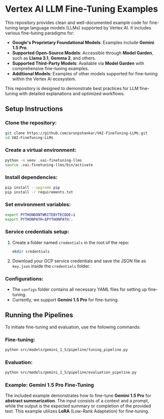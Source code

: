 # Vertex AI LLM Fine-Tuning Examples

This repository provides clean and well-documented example code for fine-tuning large language models (LLMs) supported by Vertex AI. It includes various fine-tuning paradigms for:

- **Google's Proprietary Foundational Models**: Examples include **Gemini 1.5 Pro**.
- **Supported Open-Source Models**: Accessible through **Model Garden**, such as **Llama 3.1**, **Gemma 2**, and others.
- **Supported Third-Party Models**: Available via **Model Garden** with comprehensive fine-tuning examples.
- **Additional Models**: Examples of other models supported for fine-tuning within the Vertex AI ecosystem.

This repository is designed to demonstrate best practices for LLM fine-tuning with detailed explanations and optimized workflows.

## Setup Instructions

### Clone the repository:
```bash
git clone https://github.com/arunpshankar/VAI-FineTuning-LLMs.git
cd VAI-FineTuning-LLMs
```

### Create a virtual environment:
```bash
python -m venv .vai-finetuning-llms
source .vai-finetuning-llms/bin/activate
```

### Install dependencies:
```bash
pip install --upgrade pip
pip install -r requirements.txt
```

### Set environment variables:
```bash
export PYTHONDONTWRITEBYTECODE=1
export PYTHONPATH=$PYTHONPATH:.
```

### Service credentials setup:
1. Create a folder named `credentials` in the root of the repo:
   ```bash
   mkdir credentials
   ```
2. Download your GCP service credentials and save the JSON file as `key.json` inside the `credentials` folder.

### Configurations:
- The `configs` folder contains all necessary YAML files for setting up fine-tuning.
- Currently, we support **Gemini 1.5 Pro** for fine-tuning.

## Running the Pipelines

To initiate fine-tuning and evaluation, use the following commands:

### Fine-tuning:
```bash
python src/models/gemini_1_5/pipeline/tuning_pipeline.py
```

### Evaluation:
```bash
python src/models/gemini_1_5/pipeline/evaluation_pipeline.py
```

### Example: Gemini 1.5 Pro Fine-Tuning
The included example demonstrates how to fine-tune **Gemini 1.5 Pro** for **abstract summarization**. The input consists of a context and a prompt, while the output is the expected summary or completion of the provided text. This example utilizes **LoRA** (Low-Rank Adaptation) for fine-tuning.
